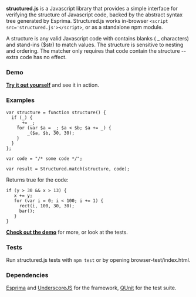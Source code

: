 **structured.js** is a Javascript library that provides a simple interface for verifying the structure of Javascript code, backed by the abstract syntax tree generated by Esprima. Structured.js works in-browser `<script src='structured.js'></script>`, or as a standalone npm module.

A structure is any valid Javascript code with contains blanks ( _ characters) and stand-ins ($str) to match values. The structure is sensitive to nesting and ordering. The matcher only requires that code contain the structure -- extra code has no effect.

### Demo

**[Try it out yourself](http://khan.github.io/structuredjs/index.html)** and see it in action.


### Examples

    var structure = function structure() {
      if (_) {
        _ += _;
        for (var $a = _; $a < $b; $a += _) {
            _($a, $b, 30, 30);
        }
      }
    };

    var code = "/* some code */";

    var result = Structured.match(structure, code);

Returns true for the code:

    if (y > 30 && x > 13) {
       x += y;
       for (var i = 0; i < 100; i += 1) {
         rect(i, 100, 30, 30);
         bar();
       }
    }

**[Check out the demo](http://khan.github.io/structuredjs/index.html)** for more, or look at the tests.


### Tests

Run structured.js tests with `npm test` or by opening browser-test/index.html.

### Dependencies

[Esprima](http://esprima.org) and [UnderscoreJS](http://underscorejs.org) for the framework,
[QUnit](http://qunitjs.com/) for the test suite.